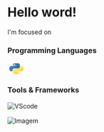 # Hello word!

I'm focused on
<!-- Skills: Programming Languages -->
  <div style="flex-basis: 48%;">
    <h3>Programming Languages</h3>
   <img align="center" alt="Python" height="30" width="40" src="https://raw.githubusercontent.com/devicons/devicon/master/icons/python/python-original.svg">

  <!-- Skills: Tools & Frameworks -->
  <div style="flex-basis: 48%;">
    <h3>Tools & Frameworks</h3>
    <img align="center" alt="VScode" height="30" width="40" src="https://cdn.jsdelivr.net/gh/devicons/devicon/icons/vscode/vscode-original.svg">
 
    
 <!-- GIF -->
<p align="left">
  <img align="center" src=https://media.giphy.com/media/LoBwYBdIztLgIYujMC/giphy.gif?cid=ecf05e47ez112rr67eelezoocga69zxzvncoy895na0h6xse&ep=v1_gifs_search&rid=giphy.gif&ct=g alt="Imagem">
</p>
